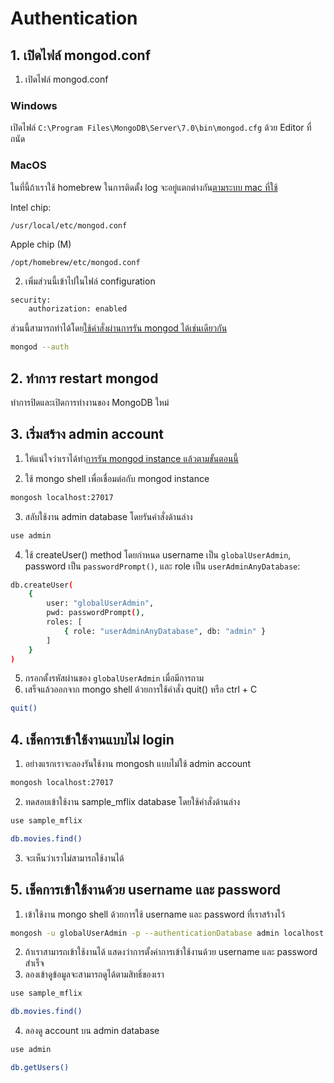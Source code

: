 
# Authentication 


## 1. เปิดไฟล์ mongod.conf

1. เปิดไฟล์ mongod.conf

### Windows 

เปิดไฟล์ `C:\Program Files\MongoDB\Server\7.0\bin\mongod.cfg` ด้วย Editor ที่ถนัด

### MacOS 

ในที่นี้ถ้าเราใช้ homebrew ในการติดตั้ง log จะอยู่แตกต่างกัน[ตามระบบ mac ที่ใช้](https://www.mongodb.com/docs/manual/tutorial/install-mongodb-on-os-x/) 

Intel chip: 
```
/usr/local/etc/mongod.conf
```
Apple chip (M)
```
/opt/homebrew/etc/mongod.conf
```

2. เพิ่มส่วนนี้เข้าไปในไฟล์ configuration

```bash
security:
    authorization: enabled
```

ส่วนนี้สามารถทำได้โดย[ใช้คำสั่งผ่านการรัน mongod ได้เช่นเดียวกัน](../../security-localhost-exception.md)

```bash
mongod --auth
```


## 2. ทำการ restart mongod

ทำการปิดและเปิดการทำงานของ MongoDB ใหม่

## 3. เริ่มสร้าง admin account

1. ให้แน่ใจว่าเราได้ทำ[การรัน mongod instance แล้วตามขั้นตอนนี้](../../compass-connect-localhost-cluster.md)

2. ใช้ mongo shell เพื่อเชื่อมต่อกับ mongod instance

```bash
mongosh localhost:27017
```

3. สลับใช้งาน admin database โดยรันคำสั่งด้านล่าง

```bash 
use admin
```

4. ใช้ createUser() method โดยกำหนด username เป็น `globalUserAdmin`, password เป็น `passwordPrompt()`, และ role เป็น `userAdminAnyDatabase`:

```bash
db.createUser(
    {
        user: "globalUserAdmin",
        pwd: passwordPrompt(),
        roles: [
            { role: "userAdminAnyDatabase", db: "admin" }
        ]
    }
)
```

5. กรอกตั้งรหัสผ่านของ `globalUserAdmin` เมื่อมีการถาม 
6. เสร็จแล้วออกจาก mongo shell ด้วยการใช้คำสั่ง quit() หรือ ctrl + C

```bash
quit()
```

## 4. เช็คการเข้าใช้งานแบบไม่ login 

1. อย่างแรกเราจะลองรันใช้งาน mongosh แบบไม่ใช้ admin account

```bash
mongosh localhost:27017
```
2. ทดสอบเข้าใช้งาน sample_mflix database โดยใช้คำสั่งด้านล่าง

```bash
use sample_mflix
```
```bash
db.movies.find()
```

3. จะเห็นว่าเราไม่สามารถใช้งานได้

## 5. เช็คการเข้าใช้งานด้วย username และ password

1. เข้าใช้งาน mongo shell ด้วยการใช้ username และ password ที่เราสร้างไว้

```bash
mongosh -u globalUserAdmin -p --authenticationDatabase admin localhost:27017
```

2. ถ้าเราสามารถเข้าใช้งานได้ แสดงว่าการตั้งค่าการเข้าใช้งานด้วย username และ password สำเร็จ
3. ลองเข้าดูข้อมูลจะสามารถดูได้ตามสิทธิ์ของเรา

```bash
use sample_mflix
```
```bash
db.movies.find()
```

4. ลองดู account บน admin database

```bash
use admin
```
```bash
db.getUsers()
```